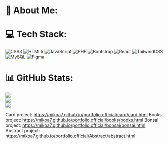 # 💫 About Me:



# 💻 Tech Stack:
![CSS3](https://img.shields.io/badge/css3-%231572B6.svg?style=for-the-badge&logo=css3&logoColor=white) ![HTML5](https://img.shields.io/badge/html5-%23E34F26.svg?style=for-the-badge&logo=html5&logoColor=white) ![JavaScript](https://img.shields.io/badge/javascript-%23323330.svg?style=for-the-badge&logo=javascript&logoColor=%23F7DF1E) ![PHP](https://img.shields.io/badge/php-%23777BB4.svg?style=for-the-badge&logo=php&logoColor=white) ![Bootstrap](https://img.shields.io/badge/bootstrap-%23563D7C.svg?style=for-the-badge&logo=bootstrap&logoColor=white) ![React](https://img.shields.io/badge/react-%2320232a.svg?style=for-the-badge&logo=react&logoColor=%2361DAFB) ![TailwindCSS](https://img.shields.io/badge/tailwindcss-%2338B2AC.svg?style=for-the-badge&logo=tailwind-css&logoColor=white) ![MySQL](https://img.shields.io/badge/mysql-%2300f.svg?style=for-the-badge&logo=mysql&logoColor=white) 	![Figma](https://img.shields.io/badge/figma-%23F24E1E.svg?style=for-the-badge&logo=figma&logoColor=white)
# 📊 GitHub Stats:
![](https://github-readme-stats.vercel.app/api?username=mikoa7&theme=calm&hide_border=false&include_all_commits=true&count_private=false)<br/>
![](https://github-readme-streak-stats.herokuapp.com/?user=mikoa7&theme=calm&hide_border=false)<br/>
![](https://github-readme-stats.vercel.app/api/top-langs/?username=mikoa7&theme=calm&hide_border=false&include_all_commits=true&count_private=false&layout=compact)

Card project:  https://mikoa7.github.io/portfolio.official/card/card.html
Books project: https://mikoa7.github.io/portfolio.official/books/books.html
Bonsai project: https://mikoa7.github.io/portfolio.official/bonsai/bonsai.html
Abstract project: https://mikoa7.github.io/portfolio.official/Abstract/abstract.html
